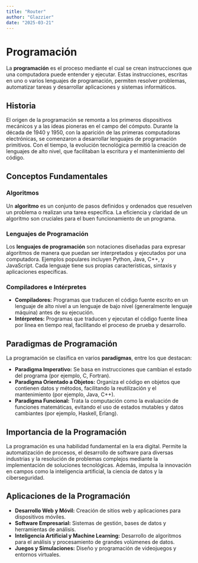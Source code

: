 ```yaml
---
title: "Router"
author: "Glazzier"
date: "2025-03-21"
---
```


# Programación

La **programación** es el proceso mediante el cual se crean instrucciones que una computadora puede entender y ejecutar. Estas instrucciones, escritas en uno o varios lenguajes de programación, permiten resolver problemas, automatizar tareas y desarrollar aplicaciones y sistemas informáticos.

## Historia

El origen de la programación se remonta a los primeros dispositivos mecánicos y a las ideas pioneras en el campo del cómputo. Durante la década de 1940 y 1950, con la aparición de las primeras computadoras electrónicas, se comenzaron a desarrollar lenguajes de programación primitivos. Con el tiempo, la evolución tecnológica permitió la creación de lenguajes de alto nivel, que facilitaban la escritura y el mantenimiento del código.

## Conceptos Fundamentales

### Algoritmos

Un **algoritmo** es un conjunto de pasos definidos y ordenados que resuelven un problema o realizan una tarea específica. La eficiencia y claridad de un algoritmo son cruciales para el buen funcionamiento de un programa.

### Lenguajes de Programación

Los **lenguajes de programación** son notaciones diseñadas para expresar algoritmos de manera que puedan ser interpretados y ejecutados por una computadora. Ejemplos populares incluyen Python, Java, C++, y JavaScript. Cada lenguaje tiene sus propias características, sintaxis y aplicaciones específicas.

### Compiladores e Intérpretes

- **Compiladores:** Programas que traducen el código fuente escrito en un lenguaje de alto nivel a un lenguaje de bajo nivel (generalmente lenguaje máquina) antes de su ejecución.
- **Intérpretes:** Programas que traducen y ejecutan el código fuente línea por línea en tiempo real, facilitando el proceso de prueba y desarrollo.

## Paradigmas de Programación

La programación se clasifica en varios **paradigmas**, entre los que destacan:

- **Paradigma Imperativo:** Se basa en instrucciones que cambian el estado del programa (por ejemplo, C, Fortran).
- **Paradigma Orientado a Objetos:** Organiza el código en objetos que contienen datos y métodos, facilitando la reutilización y el mantenimiento (por ejemplo, Java, C++).
- **Paradigma Funcional:** Trata la computación como la evaluación de funciones matemáticas, evitando el uso de estados mutables y datos cambiantes (por ejemplo, Haskell, Erlang).

## Importancia de la Programación

La programación es una habilidad fundamental en la era digital. Permite la automatización de procesos, el desarrollo de software para diversas industrias y la resolución de problemas complejos mediante la implementación de soluciones tecnológicas. Además, impulsa la innovación en campos como la inteligencia artificial, la ciencia de datos y la ciberseguridad.

## Aplicaciones de la Programación

- **Desarrollo Web y Móvil:** Creación de sitios web y aplicaciones para dispositivos móviles.
- **Software Empresarial:** Sistemas de gestión, bases de datos y herramientas de análisis.
- **Inteligencia Artificial y Machine Learning:** Desarrollo de algoritmos para el análisis y procesamiento de grandes volúmenes de datos.
- **Juegos y Simulaciones:** Diseño y programación de videojuegos y entornos virtuales.
